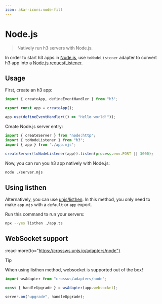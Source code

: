 ```yaml
---
icon: akar-icons:node-fill
---
```


# Node.js

> Natively run h3 servers with Node.js.

In order to start h3 apps in [Node.js](https://nodejs.org/), use `toNodeListener` adapter to convert h3 app into a [Node.js requestListener](https://nodejs.org/docs/latest/api/http.html#httpcreateserveroptions-requestlistener).

## Usage

First, create an h3 app:

```js [app.mjs]
import { createApp, defineEventHandler } from "h3";

export const app = createApp();

app.use(defineEventHandler(() => "Hello world!"));
```

Create Node.js server entry:

```js [server.mjs]
import { createServer } from "node:http";
import { toNodeListener } from "h3";
import { app } from "./app.mjs";

createServer(toNodeListener(app)).listen(process.env.PORT || 3000);
```

Now, you can run you h3 app natively with Node.js:

```bash [terminal]
node ./server.mjs
```

## Using listhen

Alternatively, you can use [unjs/listhen](https://github.com/unjs/listhen?tab=readme-ov-file#readme). In this method, you only need to make `app.mjs` with a `default` or `app` export.

Run this command to run your servers:

```sh
npx --yes listhen ./app.ts
```

## WebSocket support

:read-more{to="https://crossws.unjs.io/adapters/node"}

> [!TIP]
> When using listhen method, websocket is supported out of the box!

```ts
import wsAdapter from "crossws/adapters/node";

const { handleUpgrade } = wsAdapter(app.websocket);

server.on("upgrade", handleUpgrade);
```
